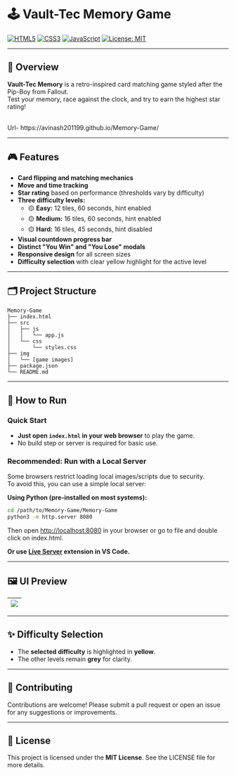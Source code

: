 # 🕹️ Vault-Tec Memory Game

[![HTML5](https://img.shields.io/badge/HTML5-Game-orange?logo=html5)](https://developer.mozilla.org/en-US/docs/Web/Guide/HTML/HTML5) [![CSS3](https://img.shields.io/badge/CSS3-Styled-blue?logo=css3)](https://developer.mozilla.org/en-US/docs/Web/CSS) [![JavaScript](https://img.shields.io/badge/JavaScript-ES6-yellow?logo=javascript)](https://developer.mozilla.org/en-US/docs/Web/JavaScript) [![License: MIT](https://img.shields.io/badge/License-MIT-yellow.svg)](https://opensource.org/licenses/MIT)

---

## 📌 Overview

**Vault-Tec Memory** is a retro-inspired card matching game styled after the Pip-Boy from Fallout.  
Test your memory, race against the clock, and try to earn the highest star rating!

<br>
Url- https://avinash201199.github.io/Memory-Game/
<br>

---

## 🎮 Features

- **Card flipping and matching mechanics**
- **Move and time tracking**
- **Star rating** based on performance (thresholds vary by difficulty)
- **Three difficulty levels:**
  - 🟡 **Easy:** 12 tiles, 60 seconds, hint enabled
  - 🟡 **Medium:** 16 tiles, 60 seconds, hint enabled
  - 🟡 **Hard:** 16 tiles, 45 seconds, hint disabled
- **Visual countdown progress bar**
- **Distinct "You Win" and "You Lose" modals**
- **Responsive design** for all screen sizes
- **Difficulty selection** with clear yellow highlight for the active level

---

## 🗂️ Project Structure

```
Memory-Game
├── index.html
├── src
│   ├── js
│   │   └── app.js
│   └── css
│       └── styles.css
├── img
│   └── [game images]
├── package.json
└── README.md
```

---

## 🚀 How to Run

### Quick Start

- **Just open `index.html` in your web browser** to play the game.
- No build step or server is required for basic use.

### Recommended: Run with a Local Server

Some browsers restrict loading local images/scripts due to security.  
To avoid this, you can use a simple local server:

**Using Python (pre-installed on most systems):**
```sh
cd /path/to/Memory-Game/Memory-Game
python3 -m http.server 8080
```
Then open [http://localhost:8080](http://localhost:8080) in your browser or go to file and double click on index.html.

**Or use [Live Server](https://marketplace.visualstudio.com/items?itemName=ritwickdey.LiveServer) extension in VS Code.**

---

## 🖼️ UI Preview

| ![](Memory-Game/img/Game-ui.jpg) |
|:-------------------------------:|

---

## ✨ Difficulty Selection

- The **selected difficulty** is highlighted in **yellow**.
- The other levels remain **grey** for clarity.

---

## 🤝 Contributing

Contributions are welcome! Please submit a pull request or open an issue for any suggestions or improvements.

---

## 📜 License

This project is licensed under the **MIT License**. See the LICENSE file for more details.
